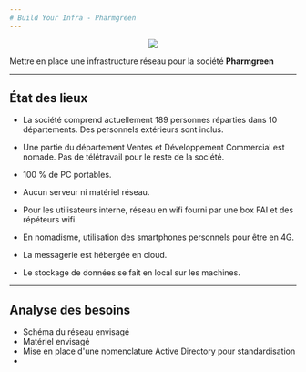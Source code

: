 ```yaml
---
# Build Your Infra - Pharmgreen
---
```


<p align="center">
<img align="center" src="https://github.com/WildCodeSchool/TSSR-2405-P3-G2-BuildYourInfra-Pharmgreen/blob/main/S9/Annexes/Logo_PG.png">

Mettre en place une infrastructure réseau pour la société **Pharmgreen**
</p>


---

## État des lieux


- La société comprend actuellement 189 personnes réparties dans 10 départements.
Des personnels extérieurs sont inclus.

- Une partie du département Ventes et Développement Commercial est nomade.
Pas de télétravail pour le reste de la société.

- 100 % de PC portables.

- Aucun serveur ni matériel réseau.

- Pour les utilisateurs interne, réseau en wifi fourni par une box FAI et des répéteurs wifi.

- En nomadisme, utilisation des smartphones personnels pour être en 4G.

- La messagerie est hébergée en cloud.

- Le stockage de données se fait en local sur les machines.

---

## Analyse des besoins

- Schéma du réseau envisagé
- Matériel envisagé
- Mise en place d'une nomenclature Active Directory pour standardisation
- 

